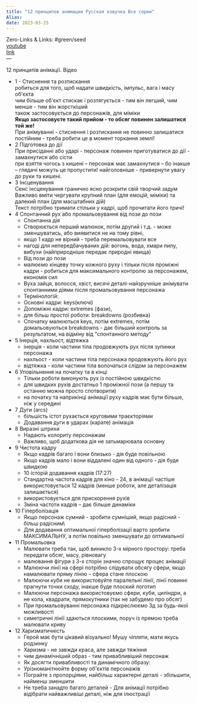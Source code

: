 ```yaml
---
title: "12 принципов анимации Русская озвучка Все серии"
Alias: 
date: 2023-03-25  
---
```

Zero-Links & Links:  #green/seed  
[youtube](https://youtu.be/LcoDiK2a_oM)  
[link](https://pikabu.ru/story/12_printsipov_animatsii_disney_kak_oni_rabotayut_i_zachem_nuzhnyi_9777449)  
—  

12 принципів анімації. Відео
- 1 - Стиснення та розтискання  
	робиться для того, щоб надати швидкість, імпульс, вага і масу об'єкта  
	чим більше об'єкт стискає і розтягується - тим він легший, чим менше - тим він жорсткіший  
	також застосовується до персонажів, для міміки  
	**Якщо застосовуєте такий прийом - то обсяг повинен залишатися той же!**  
	При анімуванні - стиснення і розтискання не повинно залишатися постійним - треба робити це в момент торкання землі!
- 2 Підготовка до дії  
	При присіданні або ударі - персонаж повинен приготуватися до дії - замахнутися або сісти  
	при взяття чогось з кишені – персонаж має замахнутися – бо інакше – глядачі можуть це пропустити! найголовніше - привернути увагу до руки та кишені.
- 3 Інсценування  
	Сенс інсценування гранично ясно розкрити свій творчий задум  
	Важливо вміти чергувати крупний план (для емоцій, міміки) та далекий план (для масштабних дій)  
	Текст потрібно тримати стільки у кадрі, щоб прочитати його тричі!
- 4 Спонтанний рух або промальовування від пози до пози
	- Спонтанна дія
	- Створюється перший малюнок, потім другий і т.д. - може зменшуватись, або виявитися не на тому рівні,
	- якщо 1 кадр не вірний - треба перемальовувати все
	- нагоді для непередбачуваних дій: вогонь, вода, хмари пилу, вибухи (найприродніше передає природні явища)
	- Від пози до пози
	- малюємо кінцеву точку кожного руху і тільки після проміжні кадри - робиться для максимального контролю за персонажем, економія сил
	- Вуха зайця, волосся, хвіст, висячі деталі-найзручніше анімувати спонтанними діями після промальовування персонажа
	- Термінологій:
	- Основні кадри: keys(ключі)
	- Допоміжні кадри: extremes (фази),
	- для більш простої роботи: breakdowns (розбивка)
	- Спочатку малюються keys, потім extremes, потім домальовуються breakdowns - дає більший контроль за результатом, на відміну від "спонтанного методу"
- 5 Інерція, нахльост, відтяжка
	- інерція - коли частини тіла продовжують рух після зупинки персонажа
	- нахльост - коли частини тіла персонажа продовжують його рух
	- відтяжка - коли частини тіла волочаться слідом за персонажем
- 6 Уповільнення на початку та в кінці
	- Тільки роботи виконують рух із постійною швидкістю
	- для швидких рухів достатньо 1 проміжної пози (а першу та останню можна просто спотворити)
	- на початку та наприкінці анімації руху кадрів має бути більше, ніж у середині
- 7 Дуги (arcs)
	- більшість істот рухається круговими траєкторіями
	- Додавання дуги в ударах (карате) анімація
- 8 Виразні штрихи
	- Надають колориту персонажам
	- Важливо, щоб додаткова дія не затьмарювала основну
- 9 Чистота кадру
	- Якщо кадрів багато і вони близько - дія буде повільною
	- Якщо кадрів мало і вони віддалені один від одного - дія буде швидкою
	- 10 історій додавання кадрів (17:27)
	- Стандартна частота кадрів для кіно - 24, в анімації частіше використовується 12 кадрів (менше роботи, але деталізація залишається)
	- використовується для прискорення рухів
	- Зміна частоти кадрів – дає більше динаміки
- 10 Гіперболізація
	- Якщо персонаж сумний - зробити сумніший, якщо радісний - більш радісним\
	- Для додавання оптимальної гіперболізації варто зробити МАКСИМАЛЬНУ, а потім повільно зменшувати до оптимальної
- 11 Промальовка
	- Малювати треба так, щоб виникло 3-х мірного простору: треба передати обсяг, масу, рівновагу
	- малювання фігури з 3-х сторін значно спрощує процес анімації
	- Малюючи лінії на сфері потрібно слідувати обсягу сфери, якщо намалювати пряму лінію – сфера стане плоскою
	- Малюючи куби не використовуйте паралельні лінії, лінії повинні прагнути точки сходу, інакше буде плоский логотип
	- Малюючи персонажа використовуємо сфери, куби, циліндри, а не кола, квадрати, прямокутники (так не забудемо про обсяг)
	- При промальовуванні персонажа підкреслюємо 3д за будь-якої можливості
	- симетричні лінії здаються плоскими, поруч із прямою треба малювати криву
- 12 Харизматичність
	- Герой має бути цікавий візуально! Мушу чіпляти, мати якусь родзинку
	- Харизма - не завжди краса, але завжди тяжіння
	- чим динамічніший образ - тим привабливіший персонаж
	- Як досягти привабливості та динамічного образу:
	- Урізноманітнюйте форму об'єктів персонажів
	- Пограйте з пропорціями, найбільш характерні деталі - збільшити, найменш зменшити
	- Не треба занадто багато деталей - Для анімації потрібно відібрати найважливіші деталі, ніж для ілюстрації


